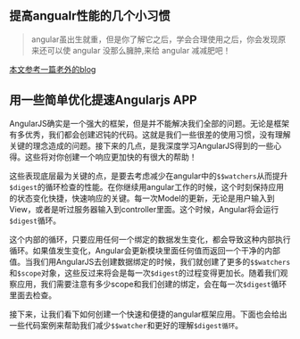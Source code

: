 ## 提高angualr性能的几个小习惯

> angular虽出生就重，但是你了解它之后，学会合理使用之后，你会发现原来还可以使 angular 没那么臃肿,来给 angular 减减肥吧！

[本文参考一篇老外的blog](http://www.binpress.com/tutorial/speeding-up-angular-js-with-simple-optimizations/135)

## 用一些简单优化提速Angularjs APP 

AngularJS确实是一个强大的框架，但是并不能解决我们全部的问题。无论是框架有多优秀，我们都会创建迟钝的代码。这就是我们一些很差的使用习惯，没有理解关键的理念造成的问题。接下来的几点，是我深度学习AngularJS得到的一些心得。这些将对你创建一个响应更加快的有很大的帮助！

这些表现底层最为关键的点，是要去考虑减少在angular中的`$$watchers`从而提升`$digest`的循环检查的性能。在你继续用angular工作的时候，这个时刻保持应用的状态变化快捷，快速响应的关键。每一次Model的更新，无论是用户输入到View，或者是听过服务器输入到controller里面。这个时候，Angular将会运行`$digest`循环。

这个内部的循环，只要应用任何一个绑定的数据发生变化，都会导致这种内部执行循环。如果值发生变化，Angular会更新模块里面任何值而返回一个干净的内部值。当我们用AngularJS去创建数据绑定的时候，我们就创建了更多的`$$watchers`和`$scope`对象，这些反过来将会是每一次`$digest`的过程变得更加长。随着我们观察应用，我们需要注意有多少scope和我们创建的绑定，会在每一次`$digest`循环里面去检查。

接下来，让我们看下如何创建一个快速和便捷的angular框架应用。下面也会给出一些代码案例来帮助我们减少`$$watcher`和更好的理解`$digest循环`。


